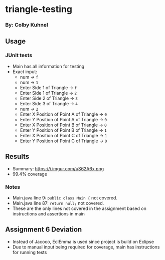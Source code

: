 # triangle-testing
### By: Colby Kuhnel
## Usage
### JUnit tests
* Main has all information for testing
* Exact input:
    * num -> `f`
    * num -> `1`
    * Enter Side 1 of Triangle -> `f`
    * Enter Side 1 of Triangle -> `2`
    * Enter Side 2 of Triangle -> `3`
    * Enter Side 3 of Triangle -> `4`
    * num -> `2`
    * Enter X Position of Point A of Triangle -> `0`
    * Enter Y Position of Point A of Triangle -> `0`
    * Enter X Position of Point B of Triangle -> `0`
    * Enter Y Position of Point B of Triangle -> `1`
    * Enter X Position of Point C of Triangle -> `1`
    * Enter Y Position of Point C of Triangle -> `0`
## Results
* Summary: https://i.imgur.com/uS62A6x.png
* 99.4% coverage
### Notes
* Main.java line 9: `public class Main {` not covered.
* Main.java line 87: `return null;` not covered.
* These are the only lines not covered in the assignment based on instructions and assertions in main

## Assignment 6 Deviation
* Instead of Jacoco, EclEmma is used since project is build on Eclipse
* Due to manual input being required for coverage, main has instructions for running tests
